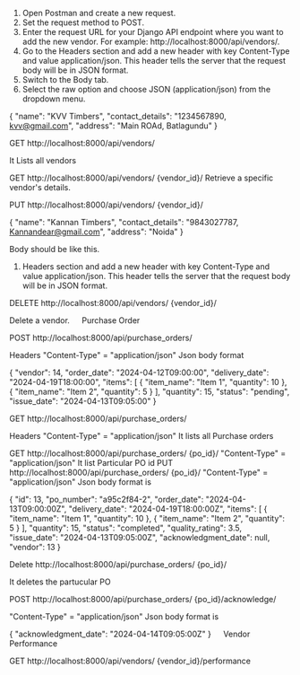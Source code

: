 1.	Open Postman and create a new request.
2.	Set the request method to POST.
3.	Enter the request URL for your Django API endpoint where you want to add the new vendor. For example: http://localhost:8000/api/vendors/.
4.	Go to the Headers section and add a new header with key Content-Type and value application/json. This header tells the server that the request body will be in JSON format.
5.	Switch to the Body tab.
6.	Select the raw option and choose JSON (application/json) from the dropdown menu.

{
    "name": "KVV Timbers",
    "contact_details": "1234567890, kvv@gmail.com",
    "address": "Main ROAd, Batlagundu"
}



GET http://localhost:8000/api/vendors/

It Lists all vendors

GET http://localhost:8000/api/vendors/ {vendor_id}/
Retrieve a specific vendor's details.

PUT  http://localhost:8000/api/vendors/ {vendor_id}/

{
    "name": "Kannan Timbers",
    "contact_details": "9843027787, Kannandear@gmail.com",
    "address": "Noida"
}

Body should be like this.
1.	Headers section and add a new header with key Content-Type and value application/json. This header tells the server that the request body will be in JSON format.

DELETE  http://localhost:8000/api/vendors/ {vendor_id}/

Delete a vendor.
 
Purchase Order

POST http://localhost:8000/api/purchase_orders/

Headers 
"Content-Type" = "application/json"
Json body format

{
    "vendor": 14,
    "order_date": "2024-04-12T09:00:00",
    "delivery_date": "2024-04-19T18:00:00",
    "items": [
        {
            "item_name": "Item 1",
            "quantity": 10
        },
        {
            "item_name": "Item 2",
            "quantity": 5
        }
    ],
    "quantity": 15,
    "status": "pending",
    "issue_date": "2024-04-13T09:05:00"
}

 
GET  http://localhost:8000/api/purchase_orders/

Headers 
"Content-Type" = "application/json"
It lists all Purchase orders


GET  http://localhost:8000/api/purchase_orders/ {po_id}/
"Content-Type" = "application/json"
It list Particular PO id
PUT  http://localhost:8000/api/purchase_orders/ {po_id}/
"Content-Type" = "application/json"
Json body format is 

{
    "id": 13,
    "po_number": "a95c2f84-2",
    "order_date": "2024-04-13T09:00:00Z",
    "delivery_date": "2024-04-19T18:00:00Z",
    "items": [
        {
            "item_name": "Item 1",
            "quantity": 10
        },
        {
            "item_name": "Item 2",
            "quantity": 5
        }
    ],
    "quantity": 15,
    "status": "completed",
    "quality_rating": 3.5,
    "issue_date": "2024-04-13T09:05:00Z",
    "acknowledgment_date": null,
    "vendor": 13
}

Delete  http://localhost:8000/api/purchase_orders/ {po_id}/

It deletes the partucular PO


POST http://localhost:8000/api/purchase_orders/ {po_id}/acknowledge/

"Content-Type" = "application/json"
Json body format is 

{
    "acknowledgment_date": "2024-04-14T09:05:00Z"
}
 
Vendor Performance

GET http://localhost:8000/api/vendors/ {vendor_id}/performance
 



